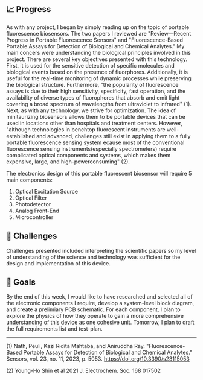 ## 📈 Progress
As with any project, I began by simply reading up on the topic of portable fluorescence biosensors. The two papers I reviewed are "Review—Recent Progress in Portable
Fluorescence Sensors" and "Fluorescence-Based Portable Assays for Detection of Biological and Chemical Analytes." My main concers were understanding the biological principles involved in this project. There are several key objectives presented with this technology. First, it is used for the sensitive detection of specific molecules and biological events based on the presence of fluorphores. Additionally, it is useful for the real-time monitoring of dynamic processes while preserving the biological structure. Furthermore, "the popularity of fluorescence assays is due to their high sensitivity, specificity, fast operation, and the availability of diverse types of fluorophores that absorb and emit light covering a broad spectrum of wavelengths from ultraviolet to infrared" (1). Next, as with any technology, we strive for optimization. The idea of minitaurizing biosensors allows them to be portable devices that can be used in locations other than hospitals and treatment centers. However, "although technologies in benchtop fluorescent instruments are well-established and advanced, challenges still exist in applying them to a fully portable fluorescence sensing system ecause most of the conventional fluorescence sensing instruments(especially spectrometers) require complicated optical components and systems, which makes them expensive, large, and high-powerconsuming" (2). 

The electronics design of this portable fluorescent biosensor will require 5 main components:

  1. Optical Excitation Source
  2. Optical Filter
  3. Photodetector
  4. Analog Front-End
  5. Microcontroller

## 🧩 Challenges
Challenges presented included interpreting the scientific papers so my level of understanding of the science and technology was sufficient for the design and implementation of this device. 


## 🥅 Goals
By the end of this week, I would like to have researched and selected all of the electronic components I require, develop a system-level block diagram, and create a prelimiary PCB schematic. For each component, I plan to explore the physics of how they operate to gain a more comprehensive understanding of this device as one cohesive unit. Tomorrow, I plan to draft the full requirements list and test-plan. 

---

(1) Nath, Peuli, Kazi Ridita Mahtaba, and Aniruddha Ray. "Fluorescence-Based Portable Assays for Detection of Biological and Chemical Analytes." Sensors, vol. 23, no. 11, 2023, p. 5053. https://doi.org/10.3390/s23115053

(2) Young-Ho Shin et al 2021 J. Electrochem. Soc. 168 017502
